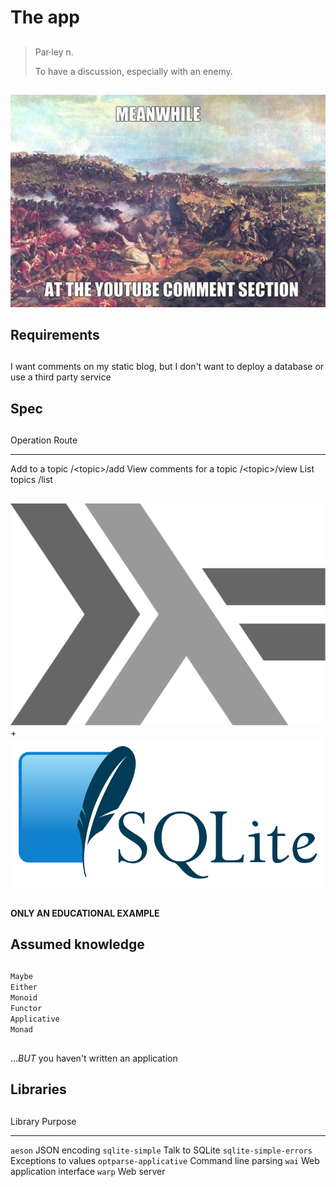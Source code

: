 # The app

##

> Par·ley n.  
>   
> To have a discussion, especially with an enemy.

##

<img alt="meanwhile, at the YouTube comment section" src="images/comment-section.jpg" />

## Requirements

##

I want comments on my static blog, but I don't want to deploy a database or use
a third party service

## Spec

##

Operation                     Route
---------------------------   ---------------
Add to a topic                /&lt;topic&gt;/add
View comments for a topic     /&lt;topic&gt;/view
List topics                   /list

##

<div id="logos">
 <div id="haskell-logo-wrapper">
  <img alt="Haskell logo" src="images/haskell-logo.svg" id="haskell-logo" class="logo" />
 </div>
 <div id="plus-between-logos">+</div>
 <div id="sqlite-logo-wrapper">
  <img alt="SQLite logo" src="images/sqlite-logo.svg" id="sqlite-logo" class="logo" />
 </div>
</div>
<div style="clear: both;"></div>

##

**ONLY AN EDUCATIONAL EXAMPLE**

<!-- Not because we can't, but in the interests of simplicity of explanation in a 25 minute talk-->

## Assumed knowledge

##

`Maybe`  
`Either`  
`Monoid`  
`Functor`  
`Applicative`  
`Monad`  

##

..._BUT_ you haven't written an application

## Libraries

##

Library                     Purpose
------------------------    ----------------------------
`aeson`                     JSON encoding
`sqlite-simple`             Talk to SQLite
`sqlite-simple-errors`      Exceptions to values
`optparse-applicative`      Command line parsing
`wai`                       Web application interface
`warp`                      Web server


